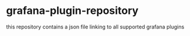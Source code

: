 # grafana-plugin-repository

this repository contains a json file linking to all supported grafana plugins